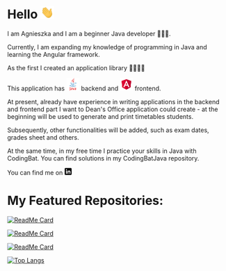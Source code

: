 # Hello <img src="https://raw.githubusercontent.com/agneshew/agneshew/main/wave.gif" width="30px">

I am Agnieszka and I am a beginner Java developer 👩🏻‍💻.

Currently, I am expanding my knowledge of programming in Java and learning the Angular framework.

As the first I created an application library 📕📗📘📙

This application has <img src="https://raw.githubusercontent.com/agneshew/agneshew/main/java.png" width="30px"> backend and <img src="https://raw.githubusercontent.com/agneshew/agneshew/main/angular.png" width="30px"> frontend.


At present, already have experience in writing applications in the backend and frontend part I want to Dean's Office application could create - at the beginning will be used to generate and print timetables students. 

Subsequently, other functionalities will be added, such as exam dates, grades sheet and others.


At the same time, in my free time I practice your skills in Java with CodingBat. You can find solutions in my CodingBatJava repository.


You can find me on [![linkedin badge](https://raw.githubusercontent.com/agneshew/agneshew/main/linkedin-3-16.png)](https://www.linkedin.com/in/agnieszkahewusz)

# My Featured Repositories:

[![ReadMe Card](https://github-readme-stats.vercel.app/api/pin/?username=agneshew&repo=library)](https://github.com/agneshew/library)


[![ReadMe Card](https://github-readme-stats.vercel.app/api/pin/?username=agneshew&repo=ScrapeIt)](https://github.com/agneshew/ScrapeIt)


[![ReadMe Card](https://github-readme-stats.vercel.app/api/pin/?username=agneshew&repo=CodingBatJava)](https://github.com/agneshew/CodingBatJava)


 
[![Top Langs](https://github-readme-stats.vercel.app/api/top-langs/?username=agneshew)](https://github.com/<agneshew>/<library>)


